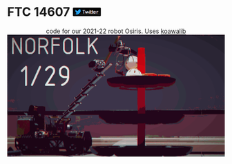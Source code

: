 # FTC 14607 [![twitter](./res/fixeddarktwitterlogo.png)](https://twitter.com/asiank0ala)

<div align=center>
  code for our 2021-22 robot Osiris. Uses <a href=https://github.com/AsianKoala/koawalib>koawalib</a>
  
</div>

<div align=center>
  <img src="./res/wtf-1.gif">
</div>
